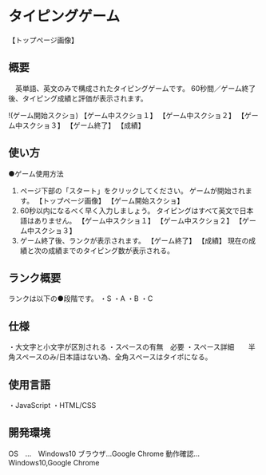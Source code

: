 # タイピングゲーム

【トップページ画像】

## 概要
　英単語、英文のみで構成されたタイピングゲームです。 60秒間／ゲーム終了後、タイピング成績と評価が表示されます。

!(ゲーム開始スクショ)
【ゲーム中スクショ１】
【ゲーム中スクショ２】
【ゲーム中スクショ３】
【ゲーム終了】
【成績】


## 使い方
●ゲーム使用方法
1. ページ下部の「スタート」をクリックしてください。
ゲームが開始されます。
【トップページ画像】
【ゲーム開始スクショ】
2. 60秒以内になるべく早く入力しましょう。
タイピングはすべて英文で日本語はありません。
【ゲーム中スクショ１】
【ゲーム中スクショ２】
【ゲーム中スクショ３】
3. ゲーム終了後、ランクが表示されます。
【ゲーム終了】
【成績】
現在の成績と次の成績までのタイピング数が表示される。



## ランク概要
ランクは以下の●段階です。
・S
・A
・B
・C



## 仕様
・大文字と小文字が区別される
・スペースの有無　必要
・スペース詳細　　半角スペースのみ/日本語はない為、全角スペースはタイポになる。




## 使用言語
・JavaScript
・HTML/CSS



## 開発環境
OS　…　Windows10
ブラウザ…Google Chrome
動作確認…Windows10,Google Chrome
